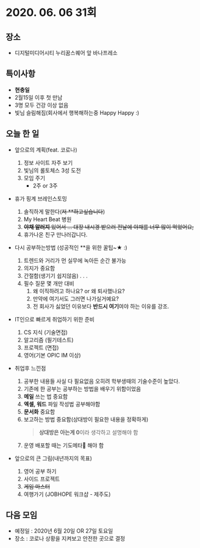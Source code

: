 # 2020. 06. 06 31회

## 장소
- 디지털미디어시티 누리꿈스퀘어 앞 바나프레소

## 특이사항
- **현충일**
- 2월15일 이후 첫 만남
- 3명 모두 건강 이상 없음
- 빛님 슬림해짐(회사에서 행복해하는중 Happy Happy :) 
 
## 오늘 한 일
- 앞으로의 계획(feat. 코로나)
    1. 정보 사이트 자주 보기
    2. 빛님의 롤토체스 3성 도전
    3. 모임 주기
        - 2주 or 3주
        
- 휴가 핑계 브레인스토밍
    1. 솔직하게 말한다(~~저 **하고싶습니다~~)
    2. My Heart Beat 병원
    3. ~~**야채 알러지** 있어서 ... 대장 내시경 받으러 전날에 야채를 너무 많이 먹었어요;~~
    4. 휴가나온 친구 만나러갑니다.
    
- 다시 공부하는방법 (성공적인 **을 위한 꿀팁~★ :)
   1. 트렌드와 거리가 먼 실무에 녹아든 순간 불가능
   2. 의지가 중요함
   3. 간절함(생기기 쉽지않음) . . . 
   4. 필수 질문 몇 개만 대비 
       1. 왜 이직하려고 하나요? or 왜 퇴사했나요?
       2. 만약에 여기서도 그러면 나가실거예요?
       3. 전 회사가 싫었던 이유보다 **반드시 여기**여야 하는 이유를 강조.
       
- IT인으로 빠르게 취업하기 위한 준비
   1. CS 지식 (기술면접)
   2. 알고리즘 (필기테스트)
   3. 프로젝트 (면접)
   4. 영어(기본 OPIC IM 이상)

- 취업후 느낀점
   1. 공부한 내용들 사실 다 필요없음 오히려 학부생때의 기술수준이 높았다.
   2. 기존에 한 공부는 공부하는 방법을 배우기 위함이었음
   3. **메일** 쓰는 법 중요함
   4. **엑셀, 워드** 파일 작성법 공부해야함
   5. **문서화** 중요함
   6. 보고하는 방법 중요함(상대방이 필요한 내용을 정확하게)
      > **상대방은 아는게 0**이라 생각하고 설명해야 함 
   7. 운영 배포할 때는 기도메타:pray: 해야 함 

- 앞으로의 큰 그림(내년까지의 목표)
   1. 영어 공부 하기
   2. 사이드 프로젝트
   3. ~~게임 마스터~~
   4. 여행가기 (JOBHOPE 워크샵 - 제주도)

## 다음 모임 
- 예정일 : 2020년 6월 20일 OR 27일 토요일
- 장소 : 코로나 상황을 지켜보고 안전한 곳으로 결정
